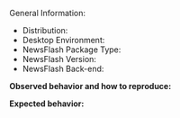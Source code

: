 General Information:

 - Distribution: 
 - Desktop Environment:
 - NewsFlash Package Type:
 - NewsFlash Version:
 - NewsFlash Back-end:

**Observed behavior and how to reproduce:**



**Expected behavior:**



